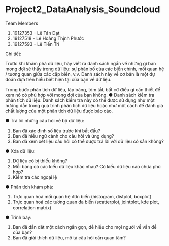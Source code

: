 # Project2_DataAnalysis_Soundcloud

Team Members
1. 19127353 - Lê Tán Đạt
2. 19127518 - Lê Hoàng Thịnh Phước
3. 19127593 - Lê Tiến Trí

Chi tiết:

Trước khi khám phá dữ liệu, hãy viết ra danh sách ngắn về những gì bạn mong đợi sẽ
thấy trong dữ liệu: sự phân bố của các biến chính, mối quan hệ / tương quan giữa
các cặp biến, v.v. Danh sách này về cơ bản là một dự đoán dựa trên hiểu biết hiện tại
của bạn về dữ liệu.

Trong bước phân tích dữ liệu, lập bảng, tóm tắt, bất cứ điều gì cần thiết để xem nó có
phù hợp với mong đợi của bạn không.
● Danh sách kiểm tra phân tích dữ liệu: Danh sách kiểm tra này có thể được sử
dụng như một hướng dẫn trong quá trình phân tích dữ liệu hoặc như một cách
để đánh giá chất lượng của một phân tích dữ liệu được báo cáo.

● Trả lời những câu hỏi về bộ dữ liệu:
1. Bạn đã xác định số liệu trước khi bắt đầu?
2. Bạn đã hiểu ngữ cảnh cho câu hỏi và ứng dụng?
3. Bạn đã xem xét liệu câu hỏi có thể được trả lời với dữ liệu có sẵn
không?

● Xóa dữ liệu:
1. Dữ liệu có bị thiếu không?
2. Mỗi bảng có các kiểu dữ liệu khác nhau? Có kiểu dữ liệu nào chưa
phù hợp?
3. Kiểm tra các ngoại lệ

● Phân tích khám phá:
1. Trực quan hoá mối quan hệ đơn biến (histogram, distplot,
boxplot)
2. Trực quan hoá các tương quan đa biến (scatterplot, jointplot,
kde plot, correlation matrix)

● Trình bày:
1. Bạn đã dẫn dắt một cách ngắn gọn, dễ hiểu cho mọi người về vấn đề
của bạn?
2. Bạn đã giải thích dữ liệu, mô tả câu hỏi cần quan tâm?
